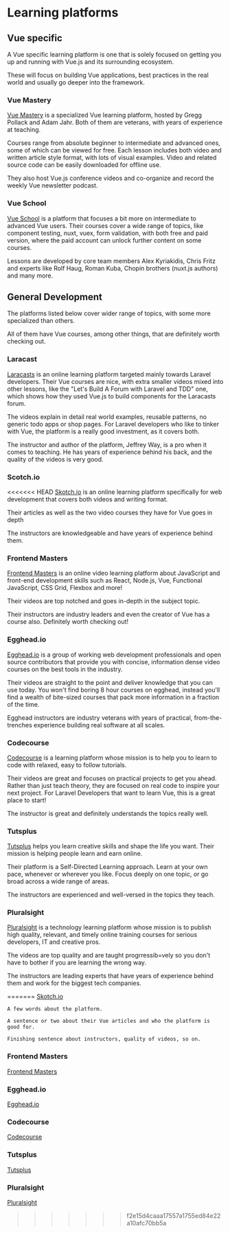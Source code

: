 # Learning platforms

## Vue specific
A Vue specific learning platform is one that is solely focused on getting you up and running with Vue.js and its surrounding ecosystem. 

These will focus on building Vue applications, best practices in the real world and usually go deeper into the framework.

### Vue Mastery
[Vue Mastery](https://www.vuemastery.com/) is a specialized Vue learning platform, hosted by Gregg Pollack and Adam Jahr. Both of them are veterans, with years of experience at teaching.

Courses range from absolute beginner to intermediate and advanced ones, some of which can be viewed for free. Each lesson includes both video and written article style format, with lots of visual examples. Video and related source code can be easily downloaded for offline use.

They also host Vue.js conference videos and co-organize and record the weekly Vue newsletter podcast.

### Vue School
[Vue School](https://vueschool.io/) is a platform that focuses a bit more on intermediate to advanced Vue users. Their courses cover a wide range of topics, like component testing, nuxt, vuex, form validation, with both free and paid version, where the paid account can unlock further content on some courses.

Lessons are developed by core team members Alex Kyriakidis, Chris Fritz and experts like Rolf Haug, Roman Kuba, Chopin brothers (nuxt.js authors) and many more.

## General Development
The platforms listed below cover wider range of topics, with some more specialized than others. 

All of them have Vue courses, among other things, that are definitely worth checking out.

### Laracast
[Laracasts](https://laracasts.com/) is an online learning platform targeted mainly towards Laravel developers. Their Vue courses are nice, with extra smaller videos mixed into other lessons, like the "Let's Build A Forum with Laravel and TDD" one, which shows how they used Vue.js to build components for the Laracasts forum.

The videos explain in detail real world examples, reusable patterns, no generic todo apps or shop pages. For Laravel developers who like to tinker with Vue, the platform is a really good investment, as it covers both.

The instructor and author of the platform, Jeffrey Way, is a pro when it comes to teaching. He has years of experience behind his back, and the quality of the videos is very good.

### Scotch.io
<<<<<<< HEAD
[Skotch.io](http://scotch.io/) is an online learning platform specifically for web development that covers both videos and writing format.

Their articles as well as the two video courses they have for Vue goes in depth

The instructors are knowledgeable and have years of experience behind them.

### Frontend Masters
[Frontend Masters](https://frontendmasters.com/) is an online video  learning platform about JavaScript and front-end development skills such as React, Node.js, Vue, Functional JavaScript, CSS Grid, Flexbox and more!

Their videos are top notched and goes in-depth in the subject topic.

Their instructors are industry leaders and even the creator of Vue has a course also. Definitely worth checking out!

### Egghead.io
[Egghead.io](https://egghead.io/) is a group of working web development professionals and open source contributors that provide you with concise, information dense video courses on the best tools in the industry.

Their videos are straight to the point and deliver knowledge that you can use today. You won't find boring 8 hour courses on egghead, instead you'll find a wealth of bite-sized courses that pack more information in a fraction of the time.

Egghead instructors are industry veterans with years of practical,
from-the-trenches experience building real software at all scales.

### Codecourse
[Codecourse](https://codecourse.com) is a learning platform whose mission is to help you to learn to code with relaxed, easy to follow tutorials.

Their videos are great and focuses on practical projects to get you ahead. Rather than just teach theory, they are focused on real code to inspire your next project. For Laravel Developers that want to learn Vue, this is a great place to start!

The instructor is great and definitely understands the topics really well.




### Tutsplus
[Tutsplus](https://code.tutsplus.com/) helps you learn creative skills and shape the life you want. Their mission is helping people learn and earn online. 

Their platform is a Self-Directed Learning approach. Learn at your own pace, whenever or wherever you like. Focus deeply on one topic, or go broad across a wide range of areas.

The instructors are experienced and well-versed in the topics they teach.

### Pluralsight
[Pluralsight](https://www.pluralsight.com/paths/vue) is a technology learning platform whose mission is to publish high quality, relevant, and timely online training courses for serious developers, IT and creative pros. 

The videos are top quality and are taught progrressib=vely so you don't have to bother if you are learning the wrong way.

The instructors are leading experts that have years of experience behind them and work for the biggest tech companies.

=======
[Skotch.io](http://scotch.io/) 

    A few words about the platform.
    
    A sentence or two about their Vue articles and who the platform is good for. 
    
    Finishing sentence about instructors, quality of videos, so on.


### Frontend Masters
[Frontend Masters](https://frontendmasters.com/)

### Egghead.io
[Egghead.io](https://egghead.io/)

### Codecourse
[Codecourse](https://codecourse.com)

### Tutsplus
[Tutsplus](https://code.tutsplus.com/)

### Pluralsight
[Pluralsight](https://www.pluralsight.com/paths/vue)
>>>>>>> f2e15d4caaa17557a1755ed84e22a10afc70bb5a
